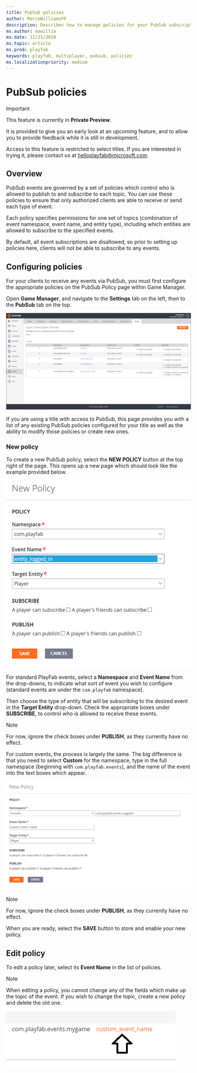 ```yaml
---
title: PubSub policies
author: MarcoWilliamsPF
description: Describes how to manage policies for your PubSub subscriptions.
ms.author: mawillia
ms.date: 12/21/2018
ms.topic: article
ms.prod: playfab
keywords: playfab, multiplayer, pubsub, policies
ms.localizationpriority: medium
---
```


# PubSub policies

> [!IMPORTANT]
> This feature is currently in **Private Preview**.  
>
> It is provided to give you an early look at an upcoming feature, and to allow you to provide feedback while it is still in development.  
>
> Access to this feature is restricted to select titles. If you are interested in trying it, please contact us at [helloplayfab@microsoft.com](mailto:helloplayfab@microsoft.com).

## Overview

PubSub events are governed by a set of policies which control who is allowed to publish to and subscribe to each topic. You can use these policies to ensure that only authorized clients are able to receive or send each type of event.

Each policy specifies permissions for one set of topics (combination of event namespace, event name, and entity type), including which entities are allowed to subscribe to the specified events.

By default, all event subscriptions are disallowed, so prior to setting up policies here, clients will not be able to subscribe to any events.

## Configuring policies

For your clients to receive any events via PubSub, you must first configure the appropriate policies on the PubSub Policy page within Game Manager.

Open **Game Manager**, and navigate to the **Settings** tab on the left, then to the **PubSub** tab on the top.

![Screenshot of PubSub Policy configuration page.](images/pubsub-policy-list-ui.png)

If you are using a title with access to PubSub, this page provides you with a list of any existing PubSub policies configured for your title as well as the ability to modify those policies or create new ones.

### New policy

To create a new PubSub policy, select the **NEW POLICY** button at the top right of the page. This opens up a new page which should look like the example provided below.

![Screen shot of the new PubSub policy configuration page](images/new-pubsub-policy.png)

For standard PlayFab events, select a **Namespace** and **Event Name** from the drop-downs, to indicate what sort of event you wish to configure (standard events are under the `com.playfab` namespace).

Then choose the type of entity that will be subscribing to the desired event in the **Target Entity** drop-down. Check the appropriate boxes under **SUBSCRIBE**, to control who is allowed to receive these events.

> [!NOTE]
> For now, ignore the check boxes under **PUBLISH**, as they currently have no effect.

For custom events, the process is largely the same.  The big difference is that you need to select **Custom** for the namespace, type in the full namespace (beginning with `com.playfab.events`), and the name of the event into the text boxes which appear.

![Screen shot of the new custom PubSub policy configuration page](images/new-custom-policy.png)

> [!NOTE]
> For now, ignore the check boxes under **PUBLISH**, as they currently have no effect.

When you are ready, select the **SAVE** button to store and enable your new policy.

## Edit policy

To edit a policy later, select its **Event Name** in the list of policies.

>[!NOTE]
> When editing a policy, you cannot change any of the fields which make up the topic of the event. If you wish to change the topic, create a new policy and delete the old one.

![Screenshot of the event name link.](images/click-to-edit.png)